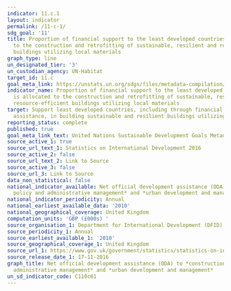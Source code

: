 ```yaml
---
indicator: 11.c.1
layout: indicator
permalink: /11-c-1/
sdg_goal: '11'
title: Proportion of financial support to the least developed countries that is allocated
  to the construction and retrofitting of sustainable, resilient and resource-efficient
  buildings utilizing local materials
graph_type: line
un_designated_tier: '3'
un_custodian_agency: UN-Habitat
target_id: 11.c
goal_meta_link: https://unstats.un.org/sdgs/files/metadata-compilation/Metadata-Goal-11.pdf
indicator_name: Proportion of financial support to the least developed countries that
  is allocated to the construction and retrofitting of sustainable, resilient and
  resource-efficient buildings utilizing local materials
target: Support least developed countries, including through financial and technical
  assistance, in building sustainable and resilient buildings utilizing local materials
reporting_status: complete
published: true
goal_meta_link_text: United Nations Sustainable Development Goals Metadata (pdf 2066kB)
source_active_1: true
source_url_text_1: Statistics on International Development 2016
source_active_2: false
source_url_text_2: Link to Source
source_active_3: false
source_url_3: Link to Source
data_non_statistical: false
national_indicator_available: Net official development assistance (ODA) to *construction
  policy and administrative management* and *urban development and management*
national_indicator_periodicity: Annual
national_earliest_available_data: '2010'
national_geographical_coverage: United Kingdom
computation_units: 'GBP (£000s) '
source_organisation_1: Department for International Development (DFID)
source_periodicity_1: Annual
source_earliest_available_1: '2010'
source_geographical_coverage_1: United Kingdom
source_url_1: https://www.gov.uk/government/statistics/statistics-on-international-development-2016
source_release_date_1: 17-11-2016
graph_title: Net official development assistance (ODA) to *construction policy and
  administrative management* and *urban development and management*
un_sd_indicator_code: C110c01
---
```

